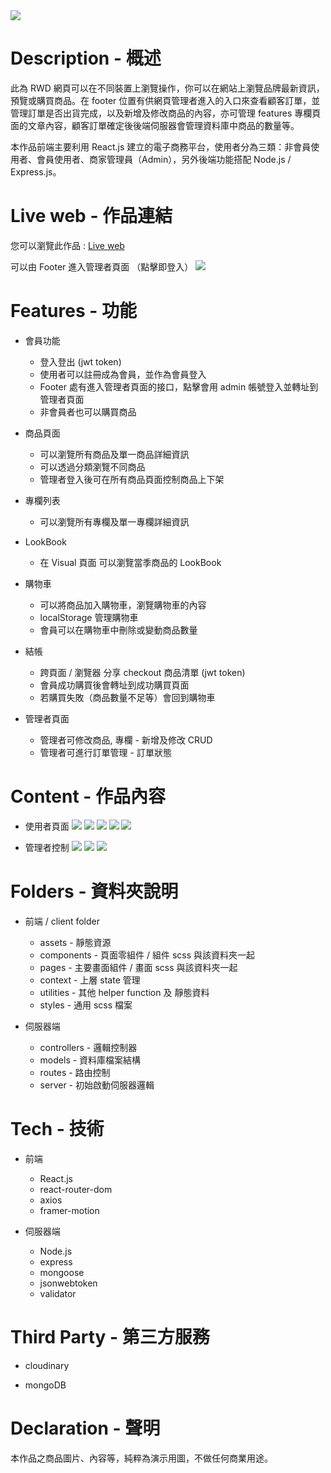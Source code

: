 <img src="https://res.cloudinary.com/dfvtounam/image/upload/v1700889551/anakedape-logo_neadbn.png"  />

# Description - 概述

此為 RWD 網頁可以在不同裝置上瀏覽操作，你可以在網站上瀏覽品牌最新資訊，預覽或購買商品。在 footer 位置有供網頁管理者進入的入口來查看顧客訂單，並管理訂單是否出貨完成，以及新增及修改商品的內容，亦可管理 features 專欄頁面的文章內容，顧客訂單確定後後端伺服器會管理資料庫中商品的數量等。

本作品前端主要利用 React.js 建立的電子商務平台，使用者分為三類：非會員使用者、會員使用者、商家管理員（Admin），另外後端功能搭配 Node.js / Express.js。

# Live web - 作品連結

您可以瀏覽此作品 : <a target="blank" href="https://anakedape.onrender.com">Live web</a>

可以由 Footer 進入管理者頁面 （點擊即登入）
<img src="https://res.cloudinary.com/dfvtounam/image/upload/v1700889557/anakedape-footer_xnpobd.png"  />

# Features - 功能

- 會員功能

  - 登入登出 (jwt token)
  - 使用者可以註冊成為會員，並作為會員登入
  - Footer 處有進入管理者頁面的接口，點擊會用 admin 帳號登入並轉址到管理者頁面
  - 非會員者也可以購買商品

- 商品頁面

  - 可以瀏覽所有商品及單一商品詳細資訊
  - 可以透過分類瀏覽不同商品
  - 管理者登入後可在所有商品頁面控制商品上下架

- 專欄列表

  - 可以瀏覽所有專欄及單一專欄詳細資訊

- LookBook

  - 在 Visual 頁面 可以瀏覽當季商品的 LookBook

- 購物車

  - 可以將商品加入購物車，瀏覽購物車的內容
  - localStorage 管理購物車
  - 會員可以在購物車中刪除或變動商品數量

- 結帳
  - 跨頁面 / 瀏覽器 分享 checkout 商品清單 (jwt token)
  - 會員成功購買後會轉址到成功購買頁面
  - 若購買失敗（商品數量不足等）會回到購物車
- 管理者頁面
  - 管理者可修改商品, 專欄 - 新增及修改 CRUD
  - 管理者可進行訂單管理 - 訂單狀態

# Content - 作品內容

- 使用者頁面
  <img src="https://res.cloudinary.com/dfvtounam/image/upload/v1700889555/anakedape-%E5%95%86%E5%93%81%E5%80%91_xjkcvp.png"  />
  <img src="https://res.cloudinary.com/dfvtounam/image/upload/v1700889554/anakedape-%E5%95%86%E5%93%81%E9%A0%81%E9%9D%A2_phegsm.png"  />
  <img src="https://res.cloudinary.com/dfvtounam/image/upload/v1700889559/anakedape-checkout_rphuyc.png"  />
  <img src="https://res.cloudinary.com/dfvtounam/image/upload/v1700889559/anakedape-%E8%B3%BC%E7%89%A9%E8%BB%8A_i6kypk.png"  />
  <img src="https://res.cloudinary.com/dfvtounam/image/upload/v1700889558/anakedape-features_fp2pd6.png"  />

- 管理者控制
  <img src="https://res.cloudinary.com/dfvtounam/image/upload/v1700889556/%E7%AE%A1%E7%90%86%E8%80%85%E5%95%86%E5%93%81%E5%80%91_ke8n42.png"  />
  <img src="https://res.cloudinary.com/dfvtounam/image/upload/v1700889559/anakedape-%E7%AE%A1%E7%90%86%E8%A8%82%E5%96%AE_aspncd.png"  />
  <img src="https://res.cloudinary.com/dfvtounam/image/upload/v1700889566/anakedape-%E6%96%B0%E5%A2%9E%E5%95%86%E5%93%81_jbzoo8.png"  />

# Folders - 資料夾說明

- 前端 / client folder

  - assets - 靜態資源
  - components - 頁面零組件 / 組件 scss 與該資料夾一起
  - pages - 主要畫面組件 / 畫面 scss 與該資料夾一起
  - context - 上層 state 管理
  - utilities - 其他 helper function 及 靜態資料
  - styles - 通用 scss 檔案

- 伺服器端
  - controllers - 邏輯控制器
  - models - 資料庫檔案結構
  - routes - 路由控制
  - server - 初始啟動伺服器邏輯

# Tech - 技術

- 前端

  - React.js
  - react-router-dom
  - axios
  - framer-motion

- 伺服器端
  - Node.js
  - express
  - mongoose
  - jsonwebtoken
  - validator

# Third Party - 第三方服務

- cloudinary

- mongoDB

# Declaration - 聲明

本作品之商品圖片、內容等，純粹為演示用圖，不做任何商業用途。
